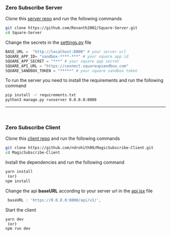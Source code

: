 ### Zero Subscribe Server 

Clone this [server repo](https://github.com/Revanth2002/Square-Server) and run the following commands 
````bash
git clone https://github.com/Revanth2002/Square-Server.git
cd Square-Server
````
Change the secrets in the [settings.py](https://github.com/Revanth2002/Square-Server/blob/main/squarebackend/settings.py) file
```python 
BASE_URL =  "http://localhost:8000" # your server url
SQUARE_APP_ID= "sandbox-****-***" # your square app id
SQUARE_APP_SECRET = "***" # your square app secret
SQUARE_API_URL = "https://connect.squareupsandbox.com"
SQUARE_SANDBOX_TOKEN = "*****" # your square sandbox token

```

To run the server you need to install the requirements and run the following command
```bash
pip install -r requirements.txt
python3 manage.py runserver 0.0.0.0:8000
```

<hr />
<br />

### Zero Subscribe Client

Clone this [client repo](https://github.com/ndrohith09/MagicSubscribe-Client) and run the following commands 

````bash
git clone https://github.com/ndrohith09/MagicSubscribe-Client.git
cd MagicSubscribe-Client
````

Install the dependencies and run the following command
```bash
yarn install
 (or)
npm install
```

Change the api **baseURL** according to your server url in the [api.jsx](https://github.com/ndrohith09/MagicSubscribe-Client/blob/master/src/api/api.jsx) file
```javascript  
 baseURL : 'https://0.0.0.0:8000/api/v1/',
```
Start the client
```bash 
yarn dev
 (or)
npm run dev
```